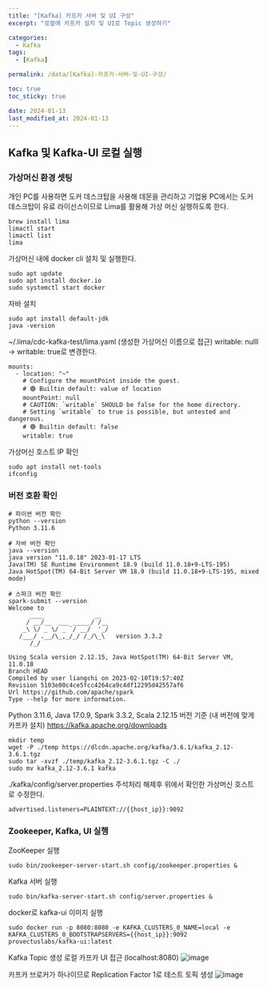 ```yaml
---
title: "[Kafka] 카프카 서버 및 UI 구성"
excerpt: "로컬에 카프카 설치 및 UI로 Topic 생성하기"

categories:
  - Kafka
tags:
  - [Kafka]

permalink: /data/[Kafka]-카프카-서버-및-UI-구성/

toc: true
toc_sticky: true

date: 2024-01-13
last_modified_at: 2024-01-13
---
```


## Kafka 및 Kafka-UI 로컬 실행
### 가상머신 환경 셋팅
개인 PC를 사용하면 도커 데스크탑을 사용해 데몬을 관리하고 기업용 PC에서는 도커 데스크탑이 유료 라이선스이므로 Lima를 활용해 가상 머신 실행하도록 한다.
```
brew install lima
limactl start
limactl list
lima
```

가상머신 내에 docker cli 설치 및 실행한다.
```
sudo apt update
sudo apt install docker.io
sudo systemctl start docker
```

자바 설치
```
sudo apt install default-jdk
java -version
```

~/.lima/cdc-kafka-test/lima.yaml (생성한 가상머신 이름으로 접근)
writable: nulll → writable: true로 변경한다.
```
mounts:
  - location: "~"
    # Configure the mountPoint inside the guest.
    # 🟢 Builtin default: value of location
    mountPoint: null
    # CAUTION: `writable` SHOULD be false for the home directory.
    # Setting `writable` to true is possible, but untested and dangerous.
    # 🟢 Builtin default: false
    writable: true
```

가상머신 호스트 IP 확인
```
sudo apt install net-tools
ifconfig
```


### 버전 호환 확인
```
# 파이썬 버전 확인
python --version
Python 3.11.6

# 자바 버전 확인
java --version
java version "11.0.18" 2023-01-17 LTS
Java(TM) SE Runtime Environment 18.9 (build 11.0.18+9-LTS-195)
Java HotSpot(TM) 64-Bit Server VM 18.9 (build 11.0.18+9-LTS-195, mixed mode)

# 스파크 버전 확인
spark-submit --version
Welcome to
      ____              __
     / __/__  ___ _____/ /__
    _\ \/ _ \/ _ `/ __/  '_/
   /___/ .__/\_,_/_/ /_/\_\   version 3.3.2
      /_/
                        
Using Scala version 2.12.15, Java HotSpot(TM) 64-Bit Server VM, 11.0.18
Branch HEAD
Compiled by user liangchi on 2023-02-10T19:57:40Z
Revision 5103e00c4ce5fcc4264ca9c4df12295d42557af6
Url https://github.com/apache/spark
Type --help for more information.
```

Python 3.11.6, Java 17.0.9, Spark 3.3.2, Scala 2.12.15 버전 기준 (내 버전에 맞게 카프카 설치)
https://kafka.apache.org/downloads
```
mkdir temp
wget -P ./temp https://dlcdn.apache.org/kafka/3.6.1/kafka_2.12-3.6.1.tgz
sudo tar -xvzf ./temp/kafka_2.12-3.6.1.tgz -C ./
sudo mv kafka_2.12-3.6.1 kafka
```

./kafka/config/server.properties
주석처리 해제후 위에서 확인한 가상머신 호스트로 수정한다.
```
advertised.listeners=PLAINTEXT://{{host_ip}}:9092
```


### Zookeeper, Kafka, UI 실행

ZooKeeper 실행
```
sudo bin/zookeeper-server-start.sh config/zookeeper.properties &
```

Kafka 서버 실행
```
sudo bin/kafka-server-start.sh config/server.properties &
```

docker로 kafka-ui 이미지 실행
```
sudo docker run -p 8080:8080 -e KAFKA_CLUSTERS_0_NAME=local -e KAFKA_CLUSTERS_0_BOOTSTRAPSERVERS={{host_ip}}:9092 provectuslabs/kafka-ui:latest
```


Kafka Topic 생성
로컬 카프카 UI 접근 (localhost:8080)
![image](https://github.com/zisu17/zisu17/assets/108858121/8beab092-e311-43cc-8eb3-b0a062c57dd1)

카프카 브로커가 하나이므로 Replication Factor 1로 테스트 토픽 생성
![image](https://github.com/zisu17/zisu17/assets/108858121/f8fde89b-0223-4569-ace3-5a73a6318b7b)
